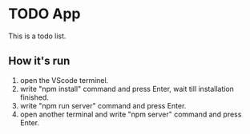 # TODO App

This is a todo list.

## How it's run

1. open the VScode terminel.
2. write "npm install" command and press Enter, wait till installation finished.
3. write "npm run server" command and press Enter.
4. open another terminal and write "npm server" command and press Enter.
